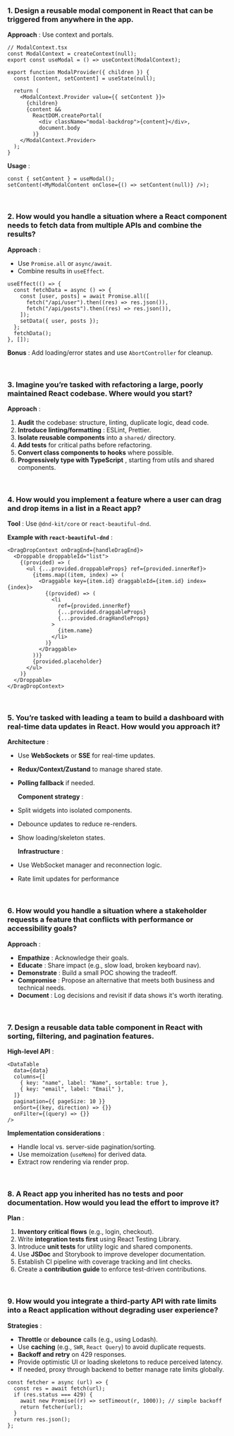 ### 1. Design a reusable modal component in React that can be triggered from anywhere in the app.

**Approach** : Use context and portals.

```tsx
// ModalContext.tsx
const ModalContext = createContext(null);
export const useModal = () => useContext(ModalContext);

export function ModalProvider({ children }) {
  const [content, setContent] = useState(null);

  return (
    <ModalContext.Provider value={{ setContent }}>
      {children}
      {content &&
        ReactDOM.createPortal(
          <div className="modal-backdrop">{content}</div>,
          document.body
        )}
    </ModalContext.Provider>
  );
}
```

**Usage** :

```tsx
const { setContent } = useModal();
setContent(<MyModalContent onClose={() => setContent(null)} />);
```

<br />

### 2. How would you handle a situation where a React component needs to fetch data from multiple APIs and combine the results?

**Approach** :

- Use `Promise.all` or `async/await`.
- Combine results in `useEffect`.

```tsx
useEffect(() => {
  const fetchData = async () => {
    const [user, posts] = await Promise.all([
      fetch("/api/user").then((res) => res.json()),
      fetch("/api/posts").then((res) => res.json()),
    ]);
    setData({ user, posts });
  };
  fetchData();
}, []);
```

**Bonus** : Add loading/error states and use `AbortController` for cleanup.

<br />

### 3. Imagine you’re tasked with refactoring a large, poorly maintained React codebase. Where would you start?

**Approach** :

1. **Audit** the codebase: structure, linting, duplicate logic, dead code.
2. **Introduce linting/formatting** : ESLint, Prettier.
3. **Isolate reusable components** into a `shared/` directory.
4. **Add tests** for critical paths before refactoring.
5. **Convert class components to hooks** where possible.
6. **Progressively type with TypeScript** , starting from utils and shared components.

<br />

### 4. How would you implement a feature where a user can drag and drop items in a list in a React app?

**Tool** : Use `@dnd-kit/core` or `react-beautiful-dnd`.

**Example with `react-beautiful-dnd`** :

```tsx
<DragDropContext onDragEnd={handleDragEnd}>
  <Droppable droppableId="list">
    {(provided) => (
      <ul {...provided.droppableProps} ref={provided.innerRef}>
        {items.map((item, index) => (
          <Draggable key={item.id} draggableId={item.id} index={index}>
            {(provided) => (
              <li
                ref={provided.innerRef}
                {...provided.draggableProps}
                {...provided.dragHandleProps}
              >
                {item.name}
              </li>
            )}
          </Draggable>
        ))}
        {provided.placeholder}
      </ul>
    )}
  </Droppable>
</DragDropContext>
```

<br />

### 5. You’re tasked with leading a team to build a dashboard with real-time data updates in React. How would you approach it?

**Architecture** :

- Use **WebSockets** or **SSE** for real-time updates.
- **Redux/Context/Zustand** to manage shared state.
- **Polling fallback** if needed.

  **Component strategy** :

- Split widgets into isolated components.
- Debounce updates to reduce re-renders.
- Show loading/skeleton states.

  **Infrastructure** :

- Use WebSocket manager and reconnection logic.
- Rate limit updates for performance

<br />

### 6. How would you handle a situation where a stakeholder requests a feature that conflicts with performance or accessibility goals?

**Approach** :

- **Empathize** : Acknowledge their goals.
- **Educate** : Share impact (e.g., slow load, broken keyboard nav).
- **Demonstrate** : Build a small POC showing the tradeoff.
- **Compromise** : Propose an alternative that meets both business and technical needs.
- **Document** : Log decisions and revisit if data shows it's worth iterating.

<br />

### 7. Design a reusable data table component in React with sorting, filtering, and pagination features.

**High-level API** :

```tsx
<DataTable
  data={data}
  columns={[
    { key: "name", label: "Name", sortable: true },
    { key: "email", label: "Email" },
  ]}
  pagination={{ pageSize: 10 }}
  onSort={(key, direction) => {}}
  onFilter={(query) => {}}
/>
```

**Implementation considerations** :

- Handle local vs. server-side pagination/sorting.
- Use memoization (`useMemo`) for derived data.
- Extract row rendering via render prop.

<br />

### 8. A React app you inherited has no tests and poor documentation. How would you lead the effort to improve it?

**Plan** :

1. **Inventory critical flows** (e.g., login, checkout).
2. Write **integration tests first** using React Testing Library.
3. Introduce **unit tests** for utility logic and shared components.
4. Use **JSDoc** and Storybook to improve developer documentation.
5. Establish CI pipeline with coverage tracking and lint checks.
6. Create a **contribution guide** to enforce test-driven contributions.

<br />

### 9. How would you integrate a third-party API with rate limits into a React application without degrading user experience?

**Strategies** :

- **Throttle** or **debounce** calls (e.g., using Lodash).
- Use **caching** (e.g., `SWR`, `React Query`) to avoid duplicate requests.
- **Backoff and retry** on 429 responses.
- Provide optimistic UI or loading skeletons to reduce perceived latency.
- If needed, proxy through backend to better manage rate limits globally.

```tsx
const fetcher = async (url) => {
  const res = await fetch(url);
  if (res.status === 429) {
    await new Promise((r) => setTimeout(r, 1000)); // simple backoff
    return fetcher(url);
  }
  return res.json();
};
```
